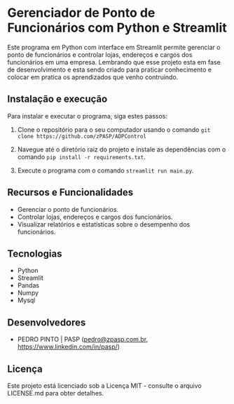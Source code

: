 # Gerenciador de Ponto de Funcionários com Python e Streamlit

Este programa em Python com interface em Streamlit permite gerenciar o ponto de funcionários e controlar lojas, endereços e cargos dos funcionários em uma empresa.
Lembrando que esse projeto esta em fase de desenvolvimento e esta sendo criado para praticar conhecimento e colocar em pratica os aprendizados que venho contruindo.

## Instalação e execução

Para instalar e executar o programa, siga estes passos:

1. Clone o repositório para o seu computador usando o comando `git clone https://github.com/zPASP/ADPControl`

2. Navegue até o diretório raiz do projeto e instale as dependências com o comando `pip install -r requirements.txt`.

3. Execute o programa com o comando `streamlit run main.py`.


## Recursos e Funcionalidades

- Gerenciar o ponto de funcionários.
- Controlar lojas, endereços e cargos dos funcionários.
- Visualizar relatórios e estatísticas sobre o desempenho dos funcionários.

## Tecnologias

- Python
- Streamlit
- Pandas
- Numpy
- Mysql

## Desenvolvedores

- PEDRO PINTO | PASP (pedro@zpasp.com.br, https://www.linkedin.com/in/pasp/)

## Licença

Este projeto está licenciado sob a Licença MIT - consulte o arquivo LICENSE.md para obter detalhes.